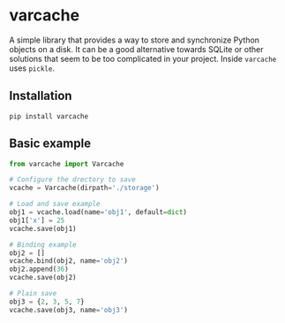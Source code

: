 # varcache

A simple library that provides a way to store and synchronize Python objects on a disk. It can be a good alternative towards SQLite or other solutions that seem to be too complicated in your project. Inside `varcache` uses `pickle`.

## Installation

`pip install varcache`

## Basic example

```python
from varcache import Varcache

# Configure the drectory to save
vcache = Varcache(dirpath='./storage')

# Load and save example
obj1 = vcache.load(name='obj1', default=dict)
obj1['x'] = 25
vcache.save(obj1)

# Binding example
obj2 = []
vcache.bind(obj2, name='obj2')
obj2.append(36)
vcache.save(obj2)

# Plain save
obj3 = {2, 3, 5, 7}
vcache.save(obj3, name='obj3')
```
